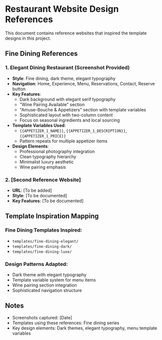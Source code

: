 # Restaurant Website Design References

This document contains reference websites that inspired the template designs in this project.

## Fine Dining References

### 1. Elegant Dining Restaurant (Screenshot Provided)
- **Style**: Fine dining, dark theme, elegant typography
- **Navigation**: Home, Experience, Menu, Reservations, Contact, Reserve button
- **Key Features**:
  - Dark background with elegant serif typography
  - "Wine Pairing Available" section
  - "Amuse-Bouche & Appetizers" section with template variables
  - Sophisticated layout with two-column content
  - Focus on seasonal ingredients and local sourcing
- **Template Variables Used**: 
  - `{{APPETIZER_1_NAME}}`, `{{APPETIZER_1_DESCRIPTION}}`, `{{APPETIZER_1_PRICE}}`
  - Pattern repeats for multiple appetizer items
- **Design Elements**:
  - Professional photography integration
  - Clean typography hierarchy
  - Minimalist luxury aesthetic
  - Wine pairing emphasis

### 2. [Second Reference Website]
- **URL**: [To be added]
- **Style**: [To be documented]
- **Key Features**: [To be documented]

## Template Inspiration Mapping

### Fine Dining Templates Inspired:
- `templates/fine-dining-elegant/`
- `templates/fine-dining-dark/` 
- `templates/fine-dining-luxe/`

### Design Patterns Adapted:
- Dark theme with elegant typography
- Template variable system for menu items
- Wine pairing section integration
- Sophisticated navigation structure

## Notes
- Screenshots captured: [Date]
- Templates using these references: Fine dining series
- Key design elements: Dark themes, elegant typography, menu template variables